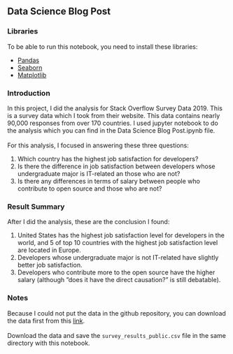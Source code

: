 ## Data Science Blog Post

### Libraries
To be able to run this notebook, you need to install these libraries:

- [Pandas](https://github.com/pandas-dev/pandas)
- [Seaborn](https://github.com/mwaskom/seaborn)
- [Matplotlib](https://github.com/matplotlib/matplotlib)

### Introduction

In this project, I did the analysis for Stack Overflow Survey Data 2019. This is a survey data which I took from their website. This data contains nearly 90,000 responses from over 170 countries. I used jupyter notebook to do the analysis which you can find in the Data Science Blog Post.ipynb file.
<br>
<br>
For this analysis, I focused in answering these three questions:
1. Which country has the highest job satisfaction for developers?
2. Is there the difference in job satisfaction between developers whose undergraduate major is IT-related an those who are not?
3. Is there any differences in terms of salary between people who contribute to open source and those who are not?


### Result Summary
After I did the analysis, these are the conclusion I found:
1. United States has the highest job satisfaction level for developers in the world, and 5 of top 10 countries with the highest job satisfaction level are located in Europe.
2. Developers whose undergraduate major is not IT-related have slightly better job satisfaction.
3. Developers who contribute more to the open source have the higher salary (although ”does it have the direct causation?” is still debatable).

### Notes
Because I could not put the data in the github repository, you can download the data first from this [link](https://drive.google.com/file/d/1QOmVDpd8hcVYqqUXDXf68UMDWQZP0wQV/view). <br> <br>
Download the data and save the `survey_results_public.csv` file in the same directory with this notebook.
